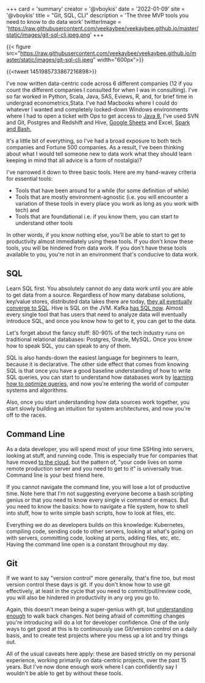 +++
card = 'summary'
creator = '@vboykis'
date = '2022-01-09'
site = '@vboykis'
title = "Git, SQL, CLI"
description = 'The three MVP tools you need to know to do data work'
twitterImage = 'https://raw.githubusercontent.com/veekaybee/veekaybee.github.io/master/static/images/git-sql-cli.jpeg.png'
+++

{{< figure src="https://raw.githubusercontent.com/veekaybee/veekaybee.github.io/master/static/images/git-sql-cli.jpeg" width="600px">}}

{{<tweet 1451985733867216898>}}


I've now written data-centric code across 6 different companies (12 if you count the different companies I consulted for when I was in consulting). I've so far worked in Python, Scala, Java, SAS, Eviews, R, and, for brief time in undergrad econometrics,Stata. I've had Macbooks where I could do whatever I wanted and completely locked-down Windows environments where I had to open a ticket with Ops to get access to [Java 8.](https://vickiboykis.com/2019/05/10/it-runs-on-java-8/) I've used SVN and Git, Postgres and Redshift and Hive, [Google Sheets](https://vicki.substack.com/p/google-drive-is-production) and Excel, [Spark and Bash.](https://vickiboykis.com/2017/03/20/should-you-replace-hadoop-with-your-laptop/) 

It's a little bit of everything, so I've had a broad exposure to both tech companies and Fortune 500 companies. As a result,  I've been thinking about what I would tell someone new to data work what they should learn keeping in mind that all advice is a form of nostalgia)? 

I've narrowed it down to three basic tools. Here are my hand-wavey criteria for essential tools: 

+ Tools that have been around for a while (for some definition of while)
+ Tools that are mostly environment-agnostic (i.e. you will encounter a variation of these tools in every place you work as long as you work with tech) and
+ Tools that are foundational i.e. if you know them, you can start to understand other tools

In other words, if you know nothing else, you'll be able to start to get to productivity almost immediately using these tools. If you don't know these tools, you will be hindered from data work. If you don't have these tools available to you, you're not in an environment that's conducive to data work. 

## SQL

Learn SQL first. You absolutely cannot do any data work until you are able to get data from a source. Regardless of how many database solutions, key/value stores, distributed data lakes there are today, [they all eventually converge to SQL](https://erikbern.com/2018/08/30/i-dont-want-to-learn-your-garbage-query-language.html). Hive is SQL on the JVM. Kafka [has SQL now](https://www.confluent.io/online-talks/intro-to-ksql-streaming-sql-for-apache-kafka/). Almost every single tool that has users that need to analyze data will eventually introduce SQL, and once you know how to get to it, you can get to the data. 

Let's forget about the fancy stuff: 80-90% of the tech industry runs on traditional relational databases: Postgres, Oracle, MySQL. Once you know how to speak SQL, you can speak to any of them. 

SQL is also hands-down the easiest language for beginners to learn, because it is declarative. The other side effect that comes from knowing SQL is that once you have a good baseline understanding of how to write SQL queries, you can start to understand how databases work by [learning how to optimize queries](https://use-the-index-luke.com/), and now you're entering the world of computer systems and algorithms. 

Also, once you start understanding how data sources work together, you start slowly building an intuition for system architectures, and now you're off to the races.  

## Command Line

As a data developer, you will spend most of your time SSHing into servers, looking at stuff, and running code. This is especially true for companies that have moved [to the cloud](https://vickiboykis.com/2018/01/28/working-with-aws/), but the pattern of, "your code lives on some remote production server and you need to get to it" is universally true. Command line is your best friend here. 

If you cannot navigate the command line, you will lose a lot of productive time. Note here that I'm not suggesting everyone become a bash scripting genius or that you need to know every single vi command or emacs. But you need to know the basics: how to navigate a file system, how to shell into stuff, how to write simple bash scripts, how to look at files, etc. 

Everything we do as developers builds on this knowledge: Kubernetes, compiling code, sending code to other servers, looking at what's going on with servers, committing code, looking at ports, adding files, etc, etc. Having the command line open is a constant throughout my day. 


## Git

If we want to say "version control" more generally, that's fine too, but most version control these days is git. If you don't know how to use git effectively, at least in the cycle that you need to commit/pull/review code, you will also be hindered in productivity in any org you go to. 

Again, this doesn't mean being a super-genius with git, but [understanding enough](https://ohshitgit.com/) to walk back changes. Not being afraid of committing changes you're introducing will do a lot for developer confidence.  One of the only ways to get good at this is to continuously use Git/version control on a daily basis, and to create test projects where you mess up a lot and try things out. 



All of the usual caveats here apply: these are based strictly on my personal experience, working primarily on data-centric projects, over the past 15 years. But I've now done enough work where I can confidently say I wouldn't be able to get by without these tools. 



